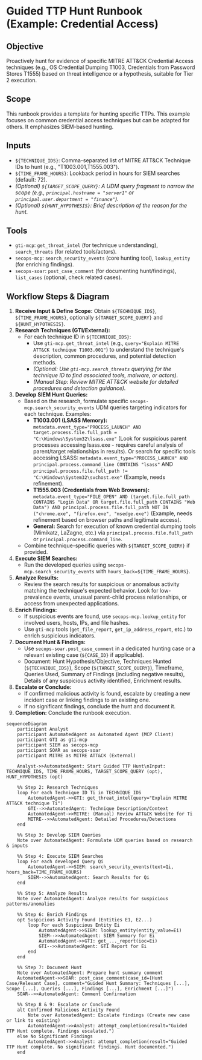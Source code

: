 # Guided TTP Hunt Runbook (Example: Credential Access)

## Objective

Proactively hunt for evidence of specific MITRE ATT&CK Credential Access techniques (e.g., OS Credential Dumping T1003, Credentials from Password Stores T1555) based on threat intelligence or a hypothesis, suitable for Tier 2 execution.

## Scope

This runbook provides a template for hunting specific TTPs. This example focuses on common credential access techniques but can be adapted for others. It emphasizes SIEM-based hunting.

## Inputs

*   `${TECHNIQUE_IDS}`: Comma-separated list of MITRE ATT&CK Technique IDs to hunt (e.g., "T1003.001,T1555.003").
*   `${TIME_FRAME_HOURS}`: Lookback period in hours for SIEM searches (default: 72).
*   *(Optional) `${TARGET_SCOPE_QUERY}`: A UDM query fragment to narrow the scope (e.g., `principal.hostname = "server1"` or `principal.user.department = "finance"`).*
*   *(Optional) `${HUNT_HYPOTHESIS}`: Brief description of the reason for the hunt.*

## Tools

*   `gti-mcp`: `get_threat_intel` (for technique understanding), `search_threats` (for related tools/actors).
*   `secops-mcp`: `search_security_events` (core hunting tool), `lookup_entity` (for enriching findings).
*   `secops-soar`: `post_case_comment` (for documenting hunt/findings), `list_cases` (optional, check related cases).

## Workflow Steps & Diagram

1.  **Receive Input & Define Scope:** Obtain `${TECHNIQUE_IDS}`, `${TIME_FRAME_HOURS}`, optionally `${TARGET_SCOPE_QUERY}` and `${HUNT_HYPOTHESIS}`.
2.  **Research Techniques (GTI/External):**
    *   For each technique ID in `${TECHNIQUE_IDS}`:
        *   Use `gti-mcp.get_threat_intel` (e.g., `query="Explain MITRE ATT&CK technique T1003.001"`) to understand the technique's description, common procedures, and potential detection methods.
        *   *(Optional: Use `gti-mcp.search_threats` querying for the technique ID to find associated tools, malware, or actors).*
        *   *(Manual Step: Review MITRE ATT&CK website for detailed procedures and detection guidance).*
3.  **Develop SIEM Hunt Queries:**
    *   Based on the research, formulate specific `secops-mcp.search_security_events` UDM queries targeting indicators for each technique. Examples:
        *   **T1003.001 (LSASS Memory):** `metadata.event_type="PROCESS_LAUNCH" AND target.process.file.full_path = "C:\Windows\System32\lsass.exe"` (Look for suspicious parent processes accessing lsass.exe - requires careful analysis of parent/target relationships in results). Or search for specific tools accessing LSASS: `metadata.event_type="PROCESS_LAUNCH" AND principal.process.command_line CONTAINS "lsass"` AND `principal.process.file.full_path != "C:\Windows\System32\svchost.exe"` (Example, needs refinement).
        *   **T1555.003 (Credentials from Web Browsers):** `metadata.event_type="FILE_OPEN" AND (target.file.full_path CONTAINS "Login Data" OR target.file.full_path CONTAINS "Web Data") AND principal.process.file.full_path NOT IN ("chrome.exe", "firefox.exe", "msedge.exe")` (Example, needs refinement based on browser paths and legitimate access).
        *   **General:** Search for execution of known credential dumping tools (Mimikatz, LaZagne, etc.) via `principal.process.file.full_path` or `principal.process.command_line`.
    *   Combine technique-specific queries with `${TARGET_SCOPE_QUERY}` if provided.
4.  **Execute SIEM Searches:**
    *   Run the developed queries using `secops-mcp.search_security_events` with `hours_back=${TIME_FRAME_HOURS}`.
5.  **Analyze Results:**
    *   Review the search results for suspicious or anomalous activity matching the technique's expected behavior. Look for low-prevalence events, unusual parent-child process relationships, or access from unexpected applications.
6.  **Enrich Findings:**
    *   If suspicious events are found, use `secops-mcp.lookup_entity` for involved users, hosts, IPs, and file hashes.
    *   Use `gti-mcp` tools (`get_file_report`, `get_ip_address_report`, etc.) to enrich suspicious indicators.
7.  **Document Hunt & Findings:**
    *   Use `secops-soar.post_case_comment` in a dedicated hunting case or a relevant existing case (`${CASE_ID}` if applicable).
    *   Document: Hunt Hypothesis/Objective, Techniques Hunted (`${TECHNIQUE_IDS}`), Scope (`${TARGET_SCOPE_QUERY}`), Timeframe, Queries Used, Summary of Findings (including negative results), Details of any suspicious activity identified, Enrichment results.
8.  **Escalate or Conclude:**
    *   If confirmed malicious activity is found, escalate by creating a new incident case or linking findings to an existing one.
    *   If no significant findings, conclude the hunt and document it.
9.  **Completion:** Conclude the runbook execution.

```{mermaid}
sequenceDiagram
    participant Analyst
    participant AutomatedAgent as Automated Agent (MCP Client)
    participant GTI as gti-mcp
    participant SIEM as secops-mcp
    participant SOAR as secops-soar
    participant MITRE as MITRE ATT&CK (External)

    Analyst->>AutomatedAgent: Start Guided TTP Hunt\nInput: TECHNIQUE_IDS, TIME_FRAME_HOURS, TARGET_SCOPE_QUERY (opt), HUNT_HYPOTHESIS (opt)

    %% Step 2: Research Techniques
    loop For each Technique ID Ti in TECHNIQUE_IDS
        AutomatedAgent->>GTI: get_threat_intel(query="Explain MITRE ATT&CK technique Ti")
        GTI-->>AutomatedAgent: Technique Description/Context
        AutomatedAgent->>MITRE: (Manual) Review ATT&CK Website for Ti
        MITRE-->>AutomatedAgent: Detailed Procedures/Detections
    end

    %% Step 3: Develop SIEM Queries
    Note over AutomatedAgent: Formulate UDM queries based on research & inputs

    %% Step 4: Execute SIEM Searches
    loop For each developed Query Qi
        AutomatedAgent->>SIEM: search_security_events(text=Qi, hours_back=TIME_FRAME_HOURS)
        SIEM-->>AutomatedAgent: Search Results for Qi
    end

    %% Step 5: Analyze Results
    Note over AutomatedAgent: Analyze results for suspicious patterns/anomalies

    %% Step 6: Enrich Findings
    opt Suspicious Activity Found (Entities E1, E2...)
        loop For each Suspicious Entity Ei
            AutomatedAgent->>SIEM: lookup_entity(entity_value=Ei)
            SIEM-->>AutomatedAgent: SIEM Summary for Ei
            AutomatedAgent->>GTI: get_..._report(ioc=Ei)
            GTI-->>AutomatedAgent: GTI Report for Ei
        end
    end

    %% Step 7: Document Hunt
    Note over AutomatedAgent: Prepare hunt summary comment
    AutomatedAgent->>SOAR: post_case_comment(case_id=[Hunt Case/Relevant Case], comment="Guided Hunt Summary: Techniques [...], Scope [...], Queries [...], Findings [...], Enrichment [...]")
    SOAR-->>AutomatedAgent: Comment Confirmation

    %% Step 8 & 9: Escalate or Conclude
    alt Confirmed Malicious Activity Found
        Note over AutomatedAgent: Escalate findings (Create new case or link to existing)
        AutomatedAgent->>Analyst: attempt_completion(result="Guided TTP Hunt complete. Findings escalated.")
    else No Significant Findings
        AutomatedAgent->>Analyst: attempt_completion(result="Guided TTP Hunt complete. No significant findings. Hunt documented.")
    end
